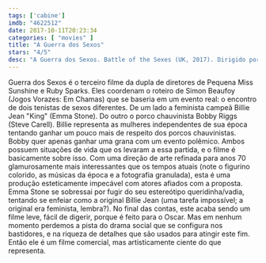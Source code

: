 ```yaml
---
tags: ['cabine']
imdb: "4622512"
date: 2017-10-11T20:23:34
categories: [ "movies" ]
title: "A Guerra dos Sexos"
stars: "4/5"
desc: "A Guerra dos Sexos. Battle of the Sexes (UK, 2017). Dirigido por Jonathan Dayton, Valerie Faris. Escrito por Simon Beaufoy. Com Emma Stone (Billie Jean King), Steve Carell (Bobby Riggs), Andrea Riseborough (Marilyn Barnett), Natalie Morales (Rosie Casals), Sarah Silverman (Gladys Heldman), Bill Pullman (Jack Kramer), Alan Cumming (Cuthbert 'Ted' Tinling), Elisabeth Shue (Priscilla Riggs), Eric Christian Olsen (Lornie Kuhle)."
---
```

Guerra dos Sexos é o terceiro filme da dupla de diretores de Pequena Miss Sunshine e Ruby Sparks. Eles coordenam o roteiro de Simon Beaufoy (Jogos Vorazes: Em Chamas) que se baseria em um evento real: o encontro de dois tenistas de sexos diferentes. De um lado a feminista campeã Billie Jean "King" (Emma Stone). Do outro o porco chauvinista Bobby Riggs (Steve Carell). Billie representa as mulheres independentes de sua época tentando ganhar um pouco mais de respeito dos porcos chauvinistas. Bobby quer apenas ganhar uma grana com um evento polêmico. Ambos possuem situações de vida que os levaram a essa partida, e o filme é basicamente sobre isso. Com uma direção de arte refinada para anos 70 glamurosamente mais interessantes que os tempos atuais (note o figurino colorido, as músicas da época e a fotografia granulada), esta é uma produção esteticamente impecável com atores afiados com a proposta. Emma Stone se sobressai por fugir do seu estereótipo queridinha/vadia, tentando se enfeiar como a original Billie Jean (uma tarefa impossível; a original era feminista, lembra?). No final das contas, este acaba sendo um filme leve, fácil de digerir, porque é feito para o Oscar. Mas em nenhum momento perdemos a pista do drama social que se configura nos bastidores, e na riqueza de detalhes que são usados para atingir este fim. Então ele é um filme comercial, mas artisticamente ciente do que representa.
